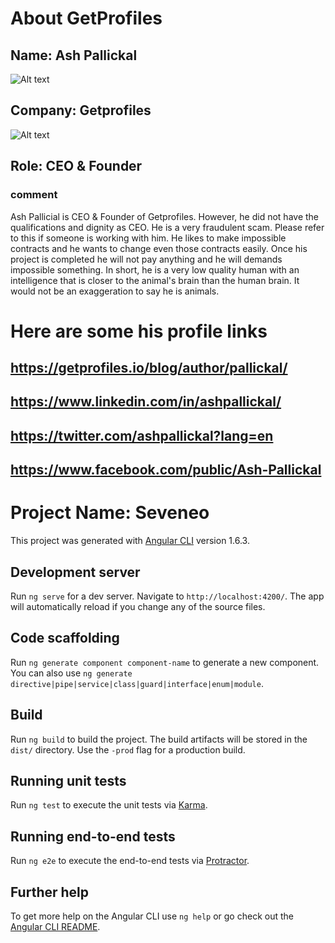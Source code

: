 # About GetProfiles

## Name: Ash Pallickal
![Alt text](https://github.com/chini9564/seveneo/blob/master/ash.jpg "Optional title")

## Company: Getprofiles
![Alt text](https://github.com/chini9564/seveneo/blob/master/getprofiles-logo.png "Optional title")

## Role: CEO & Founder

### comment
Ash Pallicial is CEO & Founder of Getprofiles.
However, he did not have the qualifications and dignity as CEO.
He is a very fraudulent scam.
Please refer to this if someone is working with him.
He likes to make impossible contracts and he wants to change even those contracts easily.
Once his project is completed he will not pay anything and he will demands impossible something.
In short, he is a very low quality human with an intelligence that is closer to the animal's brain than the human brain.
It would not be an exaggeration to say he is animals.


# Here are some his profile links
## https://getprofiles.io/blog/author/pallickal/
## https://www.linkedin.com/in/ashpallickal/
## https://twitter.com/ashpallickal?lang=en
## https://www.facebook.com/public/Ash-Pallickal


# Project Name: Seveneo

This project was generated with [Angular CLI](https://github.com/angular/angular-cli) version 1.6.3.

## Development server

Run `ng serve` for a dev server. Navigate to `http://localhost:4200/`. The app will automatically reload if you change any of the source files.

## Code scaffolding

Run `ng generate component component-name` to generate a new component. You can also use `ng generate directive|pipe|service|class|guard|interface|enum|module`.

## Build

Run `ng build` to build the project. The build artifacts will be stored in the `dist/` directory. Use the `-prod` flag for a production build.

## Running unit tests

Run `ng test` to execute the unit tests via [Karma](https://karma-runner.github.io).

## Running end-to-end tests

Run `ng e2e` to execute the end-to-end tests via [Protractor](http://www.protractortest.org/).

## Further help

To get more help on the Angular CLI use `ng help` or go check out the [Angular CLI README](https://github.com/angular/angular-cli/blob/master/README.md).
